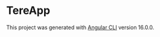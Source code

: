 # TereApp

This project was generated with [Angular CLI](https://github.com/angular/angular-cli) version 16.0.0.